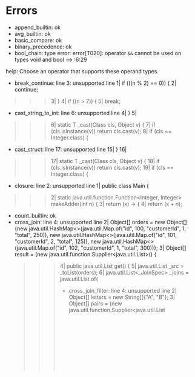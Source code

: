 # Errors

- append_builtin: ok
- avg_builtin: ok
- basic_compare: ok
- binary_precedence: ok
- bool_chain: type error: error[T020]: operator `&&` cannot be used on types void and bool
  --> :6:29

help:
  Choose an operator that supports these operand types.
- break_continue: line 3: unsupported line
      1| if (((n % 2) == 0)) {
      2| continue;
>>>   3| }
      4| if ((n > 7)) {
      5| break;

- cast_string_to_int: line 6: unsupported line
      4| }
      5| 
>>>   6| static <T> T _cast(Class<T> cls, Object v) {
      7| if (cls.isInstance(v)) return cls.cast(v);
      8| if (cls == Integer.class) {

- cast_struct: line 17: unsupported line
     15| }
     16| 
>>>  17| static <T> T _cast(Class<T> cls, Object v) {
     18| if (cls.isInstance(v)) return cls.cast(v);
     19| if (cls == Integer.class) {

- closure: line 2: unsupported line
      1| public class Main {
>>>   2| static java.util.function.Function<Integer, Integer> makeAdder(int n) {
      3| return (x) -> {
      4| return (x + n);

- count_builtin: ok
- cross_join: line 4: unsupported line
      2| Object[] orders = new Object[]{new java.util.HashMap<>(java.util.Map.of("id", 100, "customerId", 1, "total", 250)), new java.util.HashMap<>(java.util.Map.of("id", 101, "customerId", 2, "total", 125)), new java.util.HashMap<>(java.util.Map.of("id", 102, "customerId", 1, "total", 300))};
      3| Object[] result = (new java.util.function.Supplier<java.util.List<Object>>() {
>>>   4| public java.util.List<Object> get() {
      5| java.util.List<Object> _src = _toList(orders);
      6| java.util.List<_JoinSpec> _joins = java.util.List.of(

- cross_join_filter: line 4: unsupported line
      2| Object[] letters = new String[]{"A", "B"};
      3| Object[] pairs = (new java.util.function.Supplier<java.util.List<Object>>() {
>>>   4| public java.util.List<Object> get() {
      5| java.util.List<Object> _src = _toList(nums);
      6| _src = _filter(_src, (Object n) -> { return ((n % 2) == 0); });

- cross_join_triple: line 5: unsupported line
      3| Object[] bools = new boolean[]{true, false};
      4| Object[] combos = (new java.util.function.Supplier<java.util.List<Object>>() {
>>>   5| public java.util.List<Object> get() {
      6| java.util.List<Object> _src = _toList(nums);
      7| java.util.List<_JoinSpec> _joins = java.util.List.of(

- dataset_sort_take_limit: line 3: unsupported line
      1| Object[] products = new Object[]{new java.util.HashMap<>(java.util.Map.of("name", "Laptop", "price", 1500)), new java.util.HashMap<>(java.util.Map.of("name", "Smartphone", "price", 900)), new java.util.HashMap<>(java.util.Map.of("name", "Tablet", "price", 600)), new java.util.HashMap<>(java.util.Map.of("name", "Monitor", "price", 300)), new java.util.HashMap<>(java.util.Map.of("name", "Keyboard", "price", 100)), new java.util.HashMap<>(java.util.Map.of("name", "Mouse", "price", 50)), new java.util.HashMap<>(java.util.Map.of("name", "Headphones", "price", 200))};
      2| Object[] expensive = (new java.util.function.Supplier<java.util.List<Object>>() {
>>>   3| public java.util.List<Object> get() {
      4| java.util.List<Object> _src = _toList(products);
      5| java.util.List<_JoinSpec> _joins = java.util.List.of(

- dataset_where_filter: line 3: unsupported line
      1| Object[] people = new Object[]{new java.util.HashMap<>(java.util.Map.of("name", "Alice", "age", 30)), new java.util.HashMap<>(java.util.Map.of("name", "Bob", "age", 15)), new java.util.HashMap<>(java.util.Map.of("name", "Charlie", "age", 65)), new java.util.HashMap<>(java.util.Map.of("name", "Diana", "age", 45))};
      2| Object[] adults = (new java.util.function.Supplier<java.util.List<Object>>() {
>>>   3| public java.util.List<Object> get() {
      4| java.util.List<Object> _src = _toList(people);
      5| _src = _filter(_src, (Object person) -> { return (person.get("age") >= 18); });

- exists_builtin: line 3: unsupported line
      1| Object[] data = new int[]{1, 2};
      2| boolean flag = _exists((new java.util.function.Supplier<java.util.List<Object>>() {
>>>   3| public java.util.List<Object> get() {
      4| java.util.List<Object> _src = _toList(data);
      5| _src = _filter(_src, (Object x) -> { return (x == 1); });

- for_list_collection: ok
- for_loop: ok
- for_map_collection: ok
- fun_call: ok
- fun_expr_in_let: type error: error[T003]: unknown function: fn
  --> :2:16

help:
  Ensure the function is defined before it's called.
- fun_three_args: ok
- group_by: line 3: unsupported line
      1| Object[] people = new Object[]{new java.util.HashMap<>(java.util.Map.of("name", "Alice", "age", 30, "city", "Paris")), new java.util.HashMap<>(java.util.Map.of("name", "Bob", "age", 15, "city", "Hanoi")), new java.util.HashMap<>(java.util.Map.of("name", "Charlie", "age", 65, "city", "Paris")), new java.util.HashMap<>(java.util.Map.of("name", "Diana", "age", 45, "city", "Hanoi")), new java.util.HashMap<>(java.util.Map.of("name", "Eve", "age", 70, "city", "Paris")), new java.util.HashMap<>(java.util.Map.of("name", "Frank", "age", 22, "city", "Hanoi"))};
      2| Object[] stats = (new java.util.function.Supplier<java.util.List<Object>>() {
>>>   3| public java.util.List<Object> get() {
      4| java.util.List<Object> _src = _toList(people);
      5| java.util.List<_Group> _grps = _group_by(_src, person -> person.get("city"));

- group_by_conditional_sum: line 3: unsupported line
      1| Object[] items = new Object[]{new java.util.HashMap<>(java.util.Map.of("cat", "a", "val", 10, "flag", true)), new java.util.HashMap<>(java.util.Map.of("cat", "a", "val", 5, "flag", false)), new java.util.HashMap<>(java.util.Map.of("cat", "b", "val", 20, "flag", true))};
      2| Object[] result = (new java.util.function.Supplier<java.util.List<Object>>() {
>>>   3| public java.util.List<Object> get() {
      4| java.util.List<Object> _src = _toList(items);
      5| java.util.List<_Group> _grps = _group_by(_src, i -> i.get("cat"));

- group_by_having: line 62: unsupported line
     60| }
     61| 
>>>  62| static java.util.List<_Group> _group_by(
     63| java.util.List<Object> src, java.util.function.Function<Object, Object> keyfn) {
     64| java.util.Map<String, _Group> groups = new java.util.LinkedHashMap<>();

- group_by_join: line 4: unsupported line
      2| Object[] orders = new Object[]{new java.util.HashMap<>(java.util.Map.of("id", 100, "customerId", 1)), new java.util.HashMap<>(java.util.Map.of("id", 101, "customerId", 1)), new java.util.HashMap<>(java.util.Map.of("id", 102, "customerId", 2))};
      3| Object[] stats = (new java.util.function.Supplier<java.util.List<Object>>() {
>>>   4| public java.util.List<Object> get() {
      5| java.util.List<Object> _src = _toList(orders);
      6| java.util.List<_JoinSpec> _joins = java.util.List.of(

- group_by_left_join: line 4: unsupported line
      2| Object[] orders = new Object[]{new java.util.HashMap<>(java.util.Map.of("id", 100, "customerId", 1)), new java.util.HashMap<>(java.util.Map.of("id", 101, "customerId", 1)), new java.util.HashMap<>(java.util.Map.of("id", 102, "customerId", 2))};
      3| Object[] stats = (new java.util.function.Supplier<java.util.List<Object>>() {
>>>   4| public java.util.List<Object> get() {
      5| java.util.List<Object> _src = _toList(customers);
      6| java.util.List<_JoinSpec> _joins = java.util.List.of(

- group_by_multi_join: line 5: unsupported line
      3| Object[] partsupp = new Object[]{new java.util.HashMap<>(java.util.Map.of("part", 100, "supplier", 1, "cost", 10, "qty", 2)), new java.util.HashMap<>(java.util.Map.of("part", 100, "supplier", 2, "cost", 20, "qty", 1)), new java.util.HashMap<>(java.util.Map.of("part", 200, "supplier", 1, "cost", 5, "qty", 3))};
      4| Object[] filtered = (new java.util.function.Supplier<java.util.List<Object>>() {
>>>   5| public java.util.List<Object> get() {
      6| java.util.List<Object> _src = _toList(partsupp);
      7| java.util.List<_JoinSpec> _joins = java.util.List.of(

- group_by_multi_join_sort: line 8: unsupported line
      6| String end_date = "1994-01-01";
      7| Object[] result = (new java.util.function.Supplier<java.util.List<Object>>() {
>>>   8| public java.util.List<Object> get() {
      9| java.util.List<Object> _src = _toList(customer);
     10| java.util.List<_JoinSpec> _joins = java.util.List.of(

- group_by_sort: line 3: unsupported line
      1| Object[] items = new Object[]{new java.util.HashMap<>(java.util.Map.of("cat", "a", "val", 3)), new java.util.HashMap<>(java.util.Map.of("cat", "a", "val", 1)), new java.util.HashMap<>(java.util.Map.of("cat", "b", "val", 5)), new java.util.HashMap<>(java.util.Map.of("cat", "b", "val", 2))};
      2| Object[] grouped = (new java.util.function.Supplier<java.util.List<Object>>() {
>>>   3| public java.util.List<Object> get() {
      4| java.util.List<Object> _src = _toList(items);
      5| java.util.List<_Group> _grps = _group_by(_src, i -> i.get("cat"));

- group_items_iteration: line 34: unsupported line
     32| }
     33| 
>>>  34| static <T> T _cast(Class<T> cls, Object v) {
     35| if (cls.isInstance(v)) return cls.cast(v);
     36| if (cls == Integer.class) {

- if_else: line 2: unsupported line
      1| int x = 5;
>>>   2| if ((x > 3)) {
      3| System.out.println("big");
      4| } else {

- if_then_else: parse error: parse error: 3:22: lexer: invalid input text "? \"yes\" : \"no\"\n ..."
- if_then_else_nested: parse error: parse error: 3:21: lexer: invalid input text "? \"big\" : ((x > ..."
- in_operator: type error: error[T003]: unknown function: _in
  --> :4:10

help:
  Ensure the function is defined before it's called.
- in_operator_extended: line 3: unsupported line
      1| Object[] xs = new int[]{1, 2, 3};
      2| Object[] ys = (new java.util.function.Supplier<java.util.List<Object>>() {
>>>   3| public java.util.List<Object> get() {
      4| java.util.List<Object> _src = _toList(xs);
      5| _src = _filter(_src, (Object x) -> { return ((x % 2) == 1); });

- inner_join: line 4: unsupported line
      2| Object[] orders = new Object[]{new java.util.HashMap<>(java.util.Map.of("id", 100, "customerId", 1, "total", 250)), new java.util.HashMap<>(java.util.Map.of("id", 101, "customerId", 2, "total", 125)), new java.util.HashMap<>(java.util.Map.of("id", 102, "customerId", 1, "total", 300)), new java.util.HashMap<>(java.util.Map.of("id", 103, "customerId", 4, "total", 80))};
      3| Object[] result = (new java.util.function.Supplier<java.util.List<Object>>() {
>>>   4| public java.util.List<Object> get() {
      5| java.util.List<Object> _src = _toList(orders);
      6| java.util.List<_JoinSpec> _joins = java.util.List.of(

- join_multi: line 5: unsupported line
      3| Object[] items = new Object[]{new java.util.HashMap<>(java.util.Map.of("orderId", 100, "sku", "a")), new java.util.HashMap<>(java.util.Map.of("orderId", 101, "sku", "b"))};
      4| Object[] result = (new java.util.function.Supplier<java.util.List<Object>>() {
>>>   5| public java.util.List<Object> get() {
      6| java.util.List<Object> _src = _toList(orders);
      7| java.util.List<_JoinSpec> _joins = java.util.List.of(

- json_builtin: line 2: unsupported line
      1| java.util.Map<String, Integer> m = new java.util.HashMap<>(java.util.Map.of("a", 1, "b", 2));
>>>   2| _json(m);

- left_join: line 4: unsupported line
      2| Object[] orders = new Object[]{new java.util.HashMap<>(java.util.Map.of("id", 100, "customerId", 1, "total", 250)), new java.util.HashMap<>(java.util.Map.of("id", 101, "customerId", 3, "total", 80))};
      3| Object[] result = (new java.util.function.Supplier<java.util.List<Object>>() {
>>>   4| public java.util.List<Object> get() {
      5| java.util.List<Object> _src = _toList(orders);
      6| java.util.List<_JoinSpec> _joins = java.util.List.of(

- left_join_multi: line 5: unsupported line
      3| Object[] items = new Object[]{new java.util.HashMap<>(java.util.Map.of("orderId", 100, "sku", "a"))};
      4| Object[] result = (new java.util.function.Supplier<java.util.List<Object>>() {
>>>   5| public java.util.List<Object> get() {
      6| java.util.List<Object> _src = _toList(orders);
      7| java.util.List<_JoinSpec> _joins = java.util.List.of(

- len_builtin: ok
- len_map: parse error: parse error: 2:27: unexpected token ">" (expected PostfixExpr)
- len_string: type error: error[T004]: `` is not callable
  --> :2:23

help:
  Use a function or closure in this position.
- let_and_print: ok
- list_assign: line 8: unsupported line
      6| }
      7| 
>>>   8| static <T> T _cast(Class<T> cls, Object v) {
      9| if (cls.isInstance(v)) return cls.cast(v);
     10| if (cls == Integer.class) {

- list_index: ok
- list_nested_assign: line 8: unsupported line
      6| }
      7| 
>>>   8| static <T> T _cast(Class<T> cls, Object v) {
      9| if (cls.isInstance(v)) return cls.cast(v);
     10| if (cls == Integer.class) {

- list_set_ops: line 30: unsupported line
     28| }
     29| 
>>>  30| static <T> T[] _concat(T[] a, T[] b) {
     31| T[] res = java.util.Arrays.copyOf(a, a.length + b.length);
     32| System.arraycopy(b, 0, res, a.length, b.length);

- load_yaml: line 3: unsupported line
      1| Object[] people = _load("../interpreter/valid/people.yaml", new java.util.HashMap<>(java.util.Map.of("format", "yaml")));
      2| Object[] adults = (new java.util.function.Supplier<java.util.List<Object>>() {
>>>   3| public java.util.List<Object> get() {
      4| java.util.List<Object> _src = _toList(people);
      5| _src = _filter(_src, (Object p) -> { return (p.get("age") >= 18); });

- map_assign: line 2: unsupported line
      1| java.util.Map<String, Integer> scores = new java.util.HashMap<>(java.util.Map.of("alice", 1));
>>>   2| scores.put("bob", 2);
      3| System.out.println(scores.get("bob"));

- map_in_operator: ok
- map_index: ok
- map_int_key: ok
- map_literal_dynamic: parse error: parse error: 5:14: unexpected token ")" (expected "]")
- map_membership: ok
- map_nested_assign: line 8: unsupported line
      6| }
      7| 
>>>   8| static <T> T _cast(Class<T> cls, Object v) {
      9| if (cls.isInstance(v)) return cls.cast(v);
     10| if (cls == Integer.class) {

- match_expr: parse error: parse error: 3:94: lexer: invalid input text "; if (java.util...."
- match_full: line 2: unsupported line
      1| return (new java.util.function.Supplier<String>() {
>>>   2| public String get() {
      3| Object _t = n;
      4| if (java.util.Objects.equals(_t, 0)) return "zero";

- math_ops: ok
- membership: ok
- min_max_builtin: ok
- nested_function: line 14: unsupported line
     12| }
     13| 
>>>  14| static <T> T _cast(Class<T> cls, Object v) {
     15| if (cls.isInstance(v)) return cls.cast(v);
     16| if (cls == Integer.class) {

- order_by_map: line 3: unsupported line
      1| Object[] data = new Object[]{new java.util.HashMap<>(java.util.Map.of("a", 1, "b", 2)), new java.util.HashMap<>(java.util.Map.of("a", 1, "b", 1)), new java.util.HashMap<>(java.util.Map.of("a", 0, "b", 5))};
      2| Object[] sorted = (new java.util.function.Supplier<java.util.List<Object>>() {
>>>   3| public java.util.List<Object> get() {
      4| java.util.List<Object> _src = _toList(data);
      5| java.util.List<_JoinSpec> _joins = java.util.List.of(

- outer_join: line 4: unsupported line
      2| Object[] orders = new Object[]{new java.util.HashMap<>(java.util.Map.of("id", 100, "customerId", 1, "total", 250)), new java.util.HashMap<>(java.util.Map.of("id", 101, "customerId", 2, "total", 125)), new java.util.HashMap<>(java.util.Map.of("id", 102, "customerId", 1, "total", 300)), new java.util.HashMap<>(java.util.Map.of("id", 103, "customerId", 5, "total", 80))};
      3| Object[] result = (new java.util.function.Supplier<java.util.List<Object>>() {
>>>   4| public java.util.List<Object> get() {
      5| java.util.List<Object> _src = _toList(orders);
      6| java.util.List<_JoinSpec> _joins = java.util.List.of(

- partial_application: ok
- print_hello: ok
- pure_fold: ok
- pure_global_fold: type error: error[T002]: undefined variable: k
  --> :2:14

help:
  Check if the variable was declared in this scope.
- query_sum_select: line 3: unsupported line
      1| Object[] nums = new int[]{1, 2, 3};
      2| Object[] result = (new java.util.function.Supplier<java.util.List<Object>>() {
>>>   3| public java.util.List<Object> get() {
      4| java.util.List<Object> _src = _toList(nums);
      5| _src = _filter(_src, (Object n) -> { return (n > 1); });

- record_assign: line 22: unsupported line
     20| }
     21| 
>>>  22| static <T> T _cast(Class<T> cls, Object v) {
     23| if (cls.isInstance(v)) return cls.cast(v);
     24| if (cls == Integer.class) {

- right_join: line 4: unsupported line
      2| Object[] orders = new Object[]{new java.util.HashMap<>(java.util.Map.of("id", 100, "customerId", 1, "total", 250)), new java.util.HashMap<>(java.util.Map.of("id", 101, "customerId", 2, "total", 125)), new java.util.HashMap<>(java.util.Map.of("id", 102, "customerId", 1, "total", 300))};
      3| Object[] result = (new java.util.function.Supplier<java.util.List<Object>>() {
>>>   4| public java.util.List<Object> get() {
      5| java.util.List<Object> _src = _toList(customers);
      6| java.util.List<_JoinSpec> _joins = java.util.List.of(

- save_jsonl_stdout: line 2: unsupported line
      1| Object[] people = new Object[]{new java.util.HashMap<>(java.util.Map.of("name", "Alice", "age", 30)), new java.util.HashMap<>(java.util.Map.of("name", "Bob", "age", 25))};
>>>   2| _save(people, "-", new java.util.HashMap<>(java.util.Map.of("format", "jsonl")));

- short_circuit: ok
- slice: line 41: unsupported line
     39| }
     40| 
>>>  41| static <T> T[] _slice(T[] arr, int i, int j) {
     42| if (i < 0) i += arr.length;
     43| if (j < 0) j += arr.length;

- sort_stable: line 3: unsupported line
      1| Object[] items = new Object[]{new java.util.HashMap<>(java.util.Map.of("n", 1, "v", "a")), new java.util.HashMap<>(java.util.Map.of("n", 1, "v", "b")), new java.util.HashMap<>(java.util.Map.of("n", 2, "v", "c"))};
      2| Object[] result = (new java.util.function.Supplier<java.util.List<Object>>() {
>>>   3| public java.util.List<Object> get() {
      4| java.util.List<Object> _src = _toList(items);
      5| java.util.List<_JoinSpec> _joins = java.util.List.of(

- str_builtin: ok
- string_compare: ok
- string_concat: ok
- string_contains: parse error: parse error: 3:21: unexpected token ")" (expected "]")
- string_in_operator: ok
- string_index: ok
- string_prefix_slice: type error: error[T003]: unknown function: _sliceString
  --> :4:9

help:
  Ensure the function is defined before it's called.
- substring_builtin: ok
- sum_builtin: parse error: parse error: 2:18: unexpected token "int" (expected ")")
- tail_recursion: line 3: unsupported line
      1| if ((n == 0)) {
      2| return acc;
>>>   3| }
      4| return sum_rec((n - 1), (acc + n));

- test_block: line 1: unsupported line
>>>   1| test_addition_works();
      2| System.out.println("ok");

- tree_sum: line 24: unsupported line
     22| }
     23| 
>>>  24| static <T> T _cast(Class<T> cls, Object v) {
     25| if (cls.isInstance(v)) return cls.cast(v);
     26| if (cls == Integer.class) {

- two-sum: line 3: unsupported line
      1| if (((nums[i] + nums[j]) == target)) {
      2| return new int[] {i, j};
>>>   3| }

- typed_let: line 1: unsupported line
>>>   1| int y;
      2| System.out.println(y);

- typed_var: line 1: unsupported line
>>>   1| int x;
      2| System.out.println(x);

- unary_neg: ok
- update_stmt: line 27: unsupported line
     25| }
     26| 
>>>  27| static Object[] people =
     28| new Person[] {
     29| new Person("Alice", 17, "minor"),

- user_type_literal: ok
- values_builtin: ok
- var_assignment: ok
- while_loop: ok
